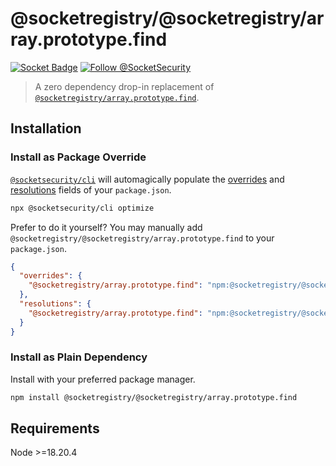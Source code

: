 # @socketregistry/@socketregistry/array.prototype.find

[![Socket Badge](https://socket.dev/api/badge/npm/package/@socketregistry/@socketregistry/array.prototype.find)](https://socket.dev/npm/package/@socketregistry/@socketregistry/array.prototype.find)
[![Follow @SocketSecurity](https://img.shields.io/twitter/follow/SocketSecurity?style=social)](https://twitter.com/SocketSecurity)

> A zero dependency drop-in replacement of
> [`@socketregistry/array.prototype.find`](https://www.npmjs.com/package/@socketregistry/array.prototype.find).

## Installation

### Install as Package Override

[`@socketsecurity/cli`](https://www.npmjs.com/package/@socketsecurity/cli) will
automagically populate the
[overrides](https://docs.npmjs.com/cli/v9/configuring-npm/package-json#overrides)
and [resolutions](https://yarnpkg.com/configuration/manifest#resolutions) fields
of your `package.json`.

```sh
npx @socketsecurity/cli optimize
```

Prefer to do it yourself? You may manually add
`@socketregistry/@socketregistry/array.prototype.find` to your `package.json`.

```json
{
  "overrides": {
    "@socketregistry/array.prototype.find": "npm:@socketregistry/@socketregistry/array.prototype.find@^1"
  },
  "resolutions": {
    "@socketregistry/array.prototype.find": "npm:@socketregistry/@socketregistry/array.prototype.find@^1"
  }
}
```

### Install as Plain Dependency

Install with your preferred package manager.

```sh
npm install @socketregistry/@socketregistry/array.prototype.find
```

## Requirements

Node &gt;=18.20.4
